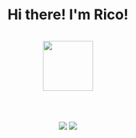 <div align="center">
   <h1>Hi there! I'm Rico!</h1>
   <br>
   
   <img src="https://cdn.7tv.app/emote/64ce6a5be1edc2e9f4fc199e/4x.webp" height="100" />
   
   <br><br>

   [![](https://img.shields.io/badge/linkedin-blue?style=for-the-badge&logo=linkedin&logoColor=black)](https://www.linkedin.com/in/-enrico-guerra/)
   [![](https://img.shields.io/badge/publications-%2300CCBB?style=for-the-badge&logo=researchgate&logoColor=black)](https://www.researchgate.net/profile/Enrico_Guerra3)

</div>

